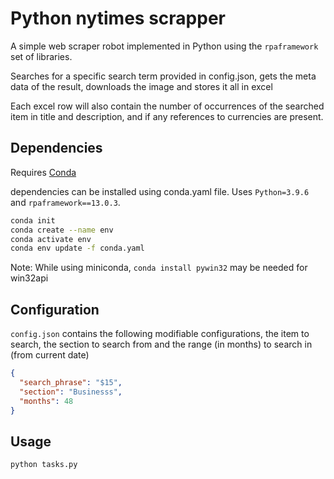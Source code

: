 # Python nytimes scrapper

A simple web scraper robot implemented in Python using the `rpaframework` set of libraries.

Searches for a specific search term provided in config.json, gets the meta data of the result, downloads the image and stores it all in excel

Each excel row will also contain the number of occurrences of the searched item in title and description, and if any references to currencies are present.

## Dependencies

Requires [Conda](https://docs.conda.io/projects/conda/en/latest/user-guide/install/download.html)

dependencies can be installed using conda.yaml file. Uses `Python=3.9.6` and `rpaframework==13.0.3`.

```bash
conda init
conda create --name env
conda activate env
conda env update -f conda.yaml
```

Note: While using miniconda, `conda install pywin32` may be needed for win32api

## Configuration

`config.json` contains the following modifiable configurations, the item to search, the section to search from and the range (in months) to search in (from current date)

```json
{
  "search_phrase": "$15",
  "section": "Businesss",
  "months": 48
}
```

## Usage

```bash
python tasks.py
```
